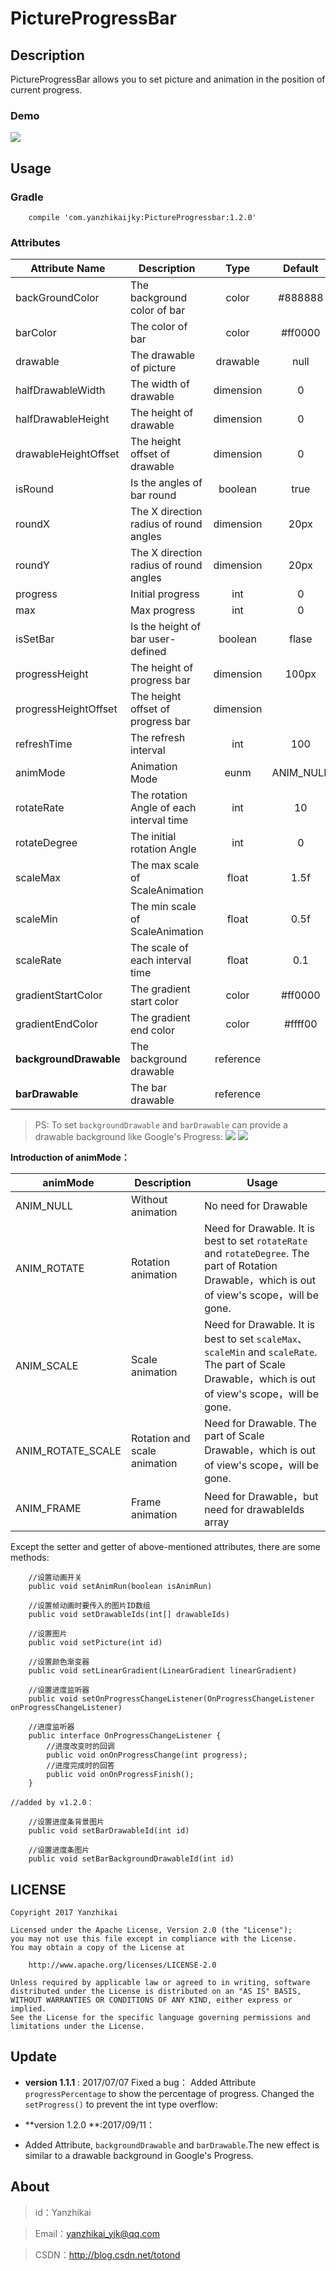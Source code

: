 # PictureProgressBar

## Description
PictureProgressBar allows you to set picture and animation in the position of current progress.


### Demo
![](http://i.imgur.com/076zTuA.gif)

## Usage

### Gradle
```
    compile 'com.yanzhikaijky:PictureProgressbar:1.2.0'
```

### Attributes

|**Attribute Name**|**Description**|**Type**|**Default**|
|--|--|:--:|:--:|
|backGroundColor      | The background color of bar     | color| #888888|
|barColor            |  The color of bar        | color | #ff0000|
|drawable             | The drawable of picture| drawable| null|
|halfDrawableWidth    | The width of drawable     | dimension| 0 |
|halfDrawableHeight   | The height of drawable      | dimension| 0 |
|drawableHeightOffset | The height offset of drawable | dimension | 0 |
|isRound              | Is the angles of bar round   |boolean | true|
|roundX               | The X direction radius of round angles | dimension| 20px|
|roundY               | The X direction radius of round angles  | dimension| 20px|
|progress             |  Initial progress   | int| 0 |
|max                  |  Max progress   | int| 0 |
|isSetBar            |   Is the height of bar user-defined |boolean |flase |
|progressHeight      |   The height of progress bar   | dimension| 100px |
|progressHeightOffset |  The height offset of progress bar     |  dimension| | 30px |
|refreshTime          |  The refresh interval   | int | 100|
|animMode             |  Animation Mode         | eunm| ANIM_NULL|
|rotateRate           |  The rotation Angle of each interval time         | int| 10 |
|rotateDegree         |  The initial rotation Angle      | int|  0 |
|scaleMax             |  The max scale of ScaleAnimation      | float| 1.5f|
|scaleMin            |   The min scale of ScaleAnimation   |  float| 0.5f|
|scaleRate            |  The scale of each interval time  | float | 0.1|
|gradientStartColor   |  The gradient start color  |color | #ff0000 |
|gradientEndColor     |  The gradient end color   |color | #ffff00|
|**backgroundDrawable**   |  The background drawable  |reference |  |
|**barDrawable**     |  The bar drawable  |reference | |

 > PS: To set `backgroundDrawable` and `barDrawable` can provide a drawable background like Google's Progress:
 > ![](https://i.imgur.com/laHcRXm.png)
 > ![](https://i.imgur.com/GFgRZCz.gif)


**Introduction of animMode：**

|animMode|Description|Usage|
|--|--|--
|ANIM_NULL|Without animation|No need for Drawable|
|ANIM_ROTATE|Rotation animation|Need for Drawable. It is best to set `rotateRate` and `rotateDegree`. The part of Rotation Drawable，which is out of view's scope，will be gone.|
|ANIM_SCALE |Scale animation|Need for Drawable. It is best to set `scaleMax`、`scaleMin` and `scaleRate`. The part of Scale Drawable，which is out of view's scope，will be gone.| 
|ANIM_ROTATE_SCALE|Rotation and scale animation|Need for Drawable. The part of Scale Drawable，which is out of view's scope，will be gone.|
|ANIM_FRAME|Frame animation|Need for Drawable，but need for drawableIds array|


Except the setter and getter of above-mentioned attributes, there are some methods: 

```
    //设置动画开关
    public void setAnimRun(boolean isAnimRun)

    //设置帧动画时要传入的图片ID数组
    public void setDrawableIds(int[] drawableIds)

    //设置图片
    public void setPicture(int id)

    //设置颜色渐变器
    public void setLinearGradient(LinearGradient linearGradient)

    //设置进度监听器
    public void setOnProgressChangeListener(OnProgressChangeListener onProgressChangeListener)

    //进度监听器
    public interface OnProgressChangeListener {
        //进度改变时的回调
        public void onOnProgressChange(int progress);
        //进度完成时的回答
        public void onOnProgressFinish();
    }

//added by v1.2.0：

    //设置进度条背景图片
    public void setBarDrawableId(int id) 

    //设置进度条图片
    public void setBarBackgroundDrawableId(int id) 
```
## LICENSE

```
Copyright 2017 Yanzhikai

Licensed under the Apache License, Version 2.0 (the "License");
you may not use this file except in compliance with the License.
You may obtain a copy of the License at

    http://www.apache.org/licenses/LICENSE-2.0

Unless required by applicable law or agreed to in writing, software
distributed under the License is distributed on an "AS IS" BASIS,
WITHOUT WARRANTIES OR CONDITIONS OF ANY KIND, either express or implied.
See the License for the specific language governing permissions and
limitations under the License.
```

## Update
 - **version 1.1.1** : 2017/07/07 Fixed a bug：
Added Attribute `progressPercentage` to show the percentage of progress.
Changed the `setProgress()` to prevent the int type overflow:

- **version 1.2.0 **:2017/09/11：
 - Added Attribute, `backgroundDrawable` and `barDrawable`.The new effect is similar to a drawable background in Google's Progress.
## About
 > id：Yanzhikai

 > Email：yanzhikai_yjk@qq.com

 > CSDN：http://blog.csdn.net/totond



